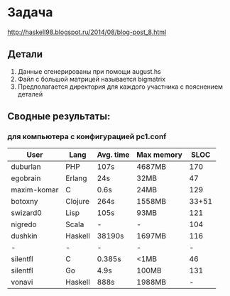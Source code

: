# Задача
http://haskell98.blogspot.ru/2014/08/blog-post_8.html

## Детали

1. Данные сгенерированы при помощи august.hs
2. Файл с большой матрицей называется bigmatrix
3. Предполагается директория для каждого участника с пояснением деталей


## Сводные результаты:

### для компьютера с конфигурацией pc1.conf

| User        | Lang    | Avg. time | Max memory | SLOC  |
|-------------|---------|-----------|------------|-------|
| duburlan    | PHP     | 107s      | 4687MB     | 170   |
| egobrain    | Erlang  | 24s       | 32MB       | 47    |
| maxim-komar | C       | 0.6s      | 24MB       | 129   |
| botoxny     | Clojure | 264s      | 1558MB     | 33+51 |
| swizard0    | Lisp    | 105s      | 93MB       | 121   |
| nigredo     | Scala   | -         | -          | 104   |
| dushkin     | Haskell | 38190s    | 1697MB     | 116   |
| -           | -       | -         | -          | -     |
| silentfl    | C       | 0.385s    | <1MB       | 46    |
| silentfl    | Go      | 4.9s      | 100MB      | 131   | 
| vonavi      | Haskell | 888s      | 1988MB     | -     |
